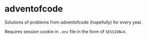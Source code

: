 # adventofcode
Solutions of problems from adventofcode (hopefully) for every year.

Requires session cookie in ```.env``` file in the form of ```SESSION=X```. 
